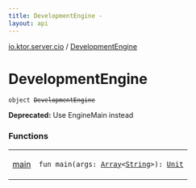```yaml
---
title: DevelopmentEngine - 
layout: api
---
```


<div class='api-docs-breadcrumbs'><a href="../index.html">io.ktor.server.cio</a> / <a href="./index.html">DevelopmentEngine</a></div>

# DevelopmentEngine

<div class="signature"><code><span class="keyword">object </span><s><span class="identifier">DevelopmentEngine</span></s></code></div>

**Deprecated:** Use EngineMain instead

### Functions

<table class="api-docs-table">
<tbody>
<tr>
<td markdown="1">

<a href="main.html">main</a>


</td>
<td markdown="1">
<div class="signature"><code><span class="keyword">fun </span><span class="identifier">main</span><span class="symbol">(</span><span class="parameterName" id="io.ktor.server.cio.DevelopmentEngine$main(kotlin.Array((kotlin.String)))/args">args</span><span class="symbol">:</span>&nbsp;<a href="https://kotlinlang.org/api/latest/jvm/stdlib/kotlin/-array/index.html"><span class="identifier">Array</span></a><span class="symbol">&lt;</span><a href="https://kotlinlang.org/api/latest/jvm/stdlib/kotlin/-string/index.html"><span class="identifier">String</span></a><span class="symbol">&gt;</span><span class="symbol">)</span><span class="symbol">: </span><a href="https://kotlinlang.org/api/latest/jvm/stdlib/kotlin/-unit/index.html"><span class="identifier">Unit</span></a></code></div>

</td>
</tr>
</tbody>
</table>
